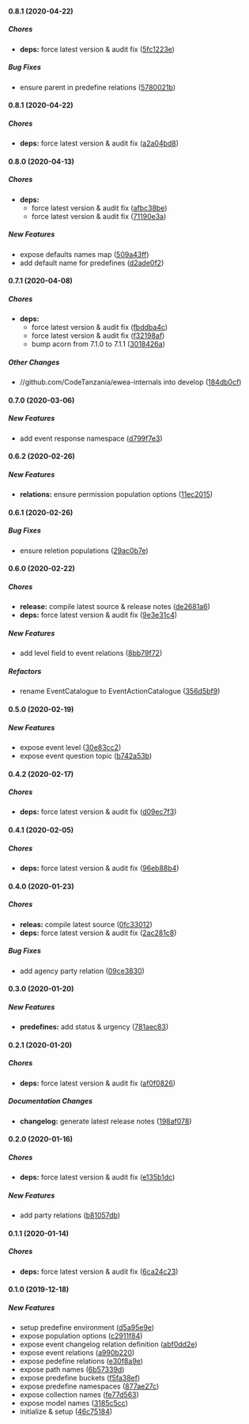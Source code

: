 #### 0.8.1 (2020-04-22)

##### Chores

* **deps:**  force latest version & audit fix ([5fc1223e](https://github.com/CodeTanzania/ewea-internals/commit/5fc1223ef87778d8a3a3263b74438df9f92ba55c))

##### Bug Fixes

*  ensure parent in predefine relations ([5780021b](https://github.com/CodeTanzania/ewea-internals/commit/5780021bc09819582bf79c751ee08fd742d2702e))

#### 0.8.1 (2020-04-22)

##### Chores

* **deps:**  force latest version & audit fix ([a2a04bd8](https://github.com/CodeTanzania/ewea-internals/commit/a2a04bd88a74acc47d4c1e5a3360ac79d2c26a47))

#### 0.8.0 (2020-04-13)

##### Chores

* **deps:**
  *  force latest version & audit fix ([afbc38be](https://github.com/CodeTanzania/ewea-internals/commit/afbc38be577e7add228cea13b7e5d455cdb1e248))
  *  force latest version & audit fix ([71190e3a](https://github.com/CodeTanzania/ewea-internals/commit/71190e3a2b4200e465107b14da9266c8e0e13365))

##### New Features

*  expose defaults names map ([509a43ff](https://github.com/CodeTanzania/ewea-internals/commit/509a43ffb867fe50ae9eaf30cc678a3c4751857a))
*  add default name for predefines ([d2ade0f2](https://github.com/CodeTanzania/ewea-internals/commit/d2ade0f2d62314bee444ceae508c8aac109ec51e))

#### 0.7.1 (2020-04-08)

##### Chores

* **deps:**
  *  force latest version & audit fix ([fbddba4c](https://github.com/CodeTanzania/ewea-internals/commit/fbddba4c41f9f42adef00c5f591559f1bfc5bd6f))
  *  force latest version & audit fix ([f32198af](https://github.com/CodeTanzania/ewea-internals/commit/f32198afb9bb55e535450095a02ac3dc81e2c93a))
  *  bump acorn from 7.1.0 to 7.1.1 ([3018426a](https://github.com/CodeTanzania/ewea-internals/commit/3018426a0662f5d684dd5d41314fb3ba106fae5e))

##### Other Changes

* //github.com/CodeTanzania/ewea-internals into develop ([184db0cf](https://github.com/CodeTanzania/ewea-internals/commit/184db0cf2cc1c0b80b21434c1bc1fe5b0647c7f1))

#### 0.7.0 (2020-03-06)

##### New Features

*  add event response namespace ([d799f7e3](https://github.com/CodeTanzania/ewea-internals/commit/d799f7e35840528f66e87101e3a85d29c9288b82))

#### 0.6.2 (2020-02-26)

##### New Features

* **relations:**  ensure permission population options ([11ec2015](https://github.com/CodeTanzania/ewea-internals/commit/11ec2015f0ef98f79cf66e03aab14ad21891c1f7))

#### 0.6.1 (2020-02-26)

##### Bug Fixes

*  ensure reletion populations ([29ac0b7e](https://github.com/CodeTanzania/ewea-internals/commit/29ac0b7e3045db9ca4ade1d3b0b3ffabd63c6159))

#### 0.6.0 (2020-02-22)

##### Chores

* **release:**  compile latest source & release notes ([de2681a6](https://github.com/CodeTanzania/ewea-internals/commit/de2681a63cfe5f3246298ecd7d9035b8af95df04))
* **deps:**  force latest version & audit fix ([9e3e31c4](https://github.com/CodeTanzania/ewea-internals/commit/9e3e31c4d14a3172c70a577086d183a1e179e612))

##### New Features

*  add level field to event relations ([8bb79f72](https://github.com/CodeTanzania/ewea-internals/commit/8bb79f721987164652fb6ba7d80b28b5eb64327b))

##### Refactors

*  rename EventCatalogue to EventActionCatalogue ([356d5bf9](https://github.com/CodeTanzania/ewea-internals/commit/356d5bf908a9365e61645b4810a1b4404aeed997))

#### 0.5.0 (2020-02-19)

##### New Features

*  expose event level ([30e83cc2](https://github.com/CodeTanzania/ewea-internals/commit/30e83cc2a351d5dabf39e0e904b01c00d28800bf))
*  expose event question topic ([b742a53b](https://github.com/CodeTanzania/ewea-internals/commit/b742a53bae65b553e017e1360f8b2252db33210a))

#### 0.4.2 (2020-02-17)

##### Chores

* **deps:**  force latest version & audit fix ([d09ec7f3](https://github.com/CodeTanzania/ewea-internals/commit/d09ec7f30c16d923e9e18204923ce43964b78321))

#### 0.4.1 (2020-02-05)

##### Chores

* **deps:**  force latest version & audit fix ([96eb88b4](https://github.com/CodeTanzania/ewea-internals/commit/96eb88b4faa5add2f9d13e54267621cd16275428))

#### 0.4.0 (2020-01-23)

##### Chores

* **releas:**  compile latest source ([0fc33012](https://github.com/CodeTanzania/ewea-internals/commit/0fc33012a9085c3c7c6af801782b3ece330cffd6))
* **deps:**  force latest version & audit fix ([2ac281c8](https://github.com/CodeTanzania/ewea-internals/commit/2ac281c8a59dbdf3d83dab4052bc64f8361a9bff))

##### Bug Fixes

*  add agency party relation ([09ce3830](https://github.com/CodeTanzania/ewea-internals/commit/09ce38304480934fa68da5dd44cbd7931f82ccd7))

#### 0.3.0 (2020-01-20)

##### New Features

* **predefines:**  add status & urgency ([781aec83](https://github.com/CodeTanzania/ewea-internals/commit/781aec830d0d73f1b34307ecf5cc631b130335f5))

#### 0.2.1 (2020-01-20)

##### Chores

* **deps:**  force latest version & audit fix ([af0f0826](https://github.com/CodeTanzania/ewea-internals/commit/af0f0826df7b0ef87d1d29258fbdd9a838d66542))

##### Documentation Changes

* **changelog:**  generate latest release notes ([198af078](https://github.com/CodeTanzania/ewea-internals/commit/198af078b6224897d94ce57186b64573fa151dc3))

#### 0.2.0 (2020-01-16)

##### Chores

* **deps:**  force latest version & audit fix ([e135b1dc](https://github.com/CodeTanzania/ewea-internals/commit/e135b1dcb475898ce84b220897165b01b7f1385c))

##### New Features

*  add party relations ([b81057db](https://github.com/CodeTanzania/ewea-internals/commit/b81057dbeaad9fe45bdfa9abf27b85e0b34d689e))

#### 0.1.1 (2020-01-14)

##### Chores

* **deps:**  force latest version & audit fix ([6ca24c23](https://github.com/CodeTanzania/ewea-internals/commit/6ca24c234b946d927f536866525c4c31d1e55c6a))

#### 0.1.0 (2019-12-18)

##### New Features

*  setup predefine environment ([d5a95e9e](https://github.com/CodeTanzania/ewea-internals/commit/d5a95e9e9764a6d38547a5e6399ebdfa9f666c77))
*  expose population options ([c2911f84](https://github.com/CodeTanzania/ewea-internals/commit/c2911f84d8bf85bbf8c058258483c2cd6f51e35a))
*  expose event changelog relation definition ([abf0dd2e](https://github.com/CodeTanzania/ewea-internals/commit/abf0dd2ed86a0418a461c85d4b4a7245027cfb34))
*  expose event relations ([a990b220](https://github.com/CodeTanzania/ewea-internals/commit/a990b220159bfcee3ee7a93b4a70ce7cad90a286))
*  expose pedefine relations ([e30f8a9e](https://github.com/CodeTanzania/ewea-internals/commit/e30f8a9e5913dbde12fae3d2a32ee056c7335d28))
*  expose path names ([6b57339d](https://github.com/CodeTanzania/ewea-internals/commit/6b57339d62ccca8af4db1954d3e7a80cd2270d8d))
*  expose predefine buckets ([f5fa38ef](https://github.com/CodeTanzania/ewea-internals/commit/f5fa38efec01761fd78d096cf6d1cb847c4741cb))
*  expose predefine namespaces ([877ae27c](https://github.com/CodeTanzania/ewea-internals/commit/877ae27c0875fb42d84b3c14388983556bc04f58))
*  expose collection names ([fe77d563](https://github.com/CodeTanzania/ewea-internals/commit/fe77d563a0bf6f92af7a563ee76b6cd51cf5a7b7))
*  expose model names ([3185c5cc](https://github.com/CodeTanzania/ewea-internals/commit/3185c5cc1abbe892699c91e303a4b1fa3ab684dc))
*  initialize & setup ([46c75184](https://github.com/CodeTanzania/ewea-internals/commit/46c75184a2c6069b656f446d59a61a5436cf022f))

